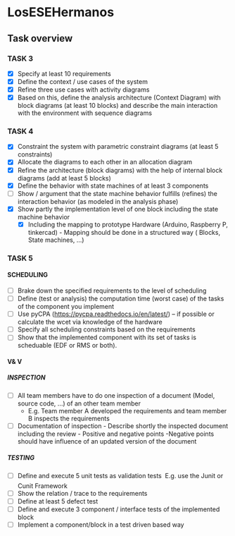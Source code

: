 # LosESEHermanos

## Task overview 

### TASK 3
- [X] Specify at least 10 requirements 
- [X] Define the context / use cases of the system
- [X] Refine three use cases with activity diagrams
- [X] Based on this, define the analysis architecture (Context Diagram) with block diagrams (at least 10 blocks) and describe the main interaction with the environment with sequence diagrams

### TASK 4
- [X] Constraint the system with parametric constraint diagrams (at
least 5 constraints)
- [X] Allocate the diagrams to each other in an allocation diagram
- [X] Refine the architecture (block diagrams) with the help of internal
block diagrams (add at least 5 blocks)
- [X] Define the behavior with state machines of at least 3 components
- [ ] Show / argument that the state machine behavior fulfills (refines) the interaction behavior (as modeled in the analysis phase)
- [X] Show partly the implementation level of one block including the state machine behavior
     - [X] Including the mapping to prototype Hardware (Arduino, Raspberry P, tinkercad) - Mapping should be done in a structured way ( Blocks, State machines, ...)
### TASK 5
#### SCHEDULING
- [ ] Brake down the specified requirements to the level of scheduling
- [ ] Define (test or analysis) the computation time (worst case) of the tasks of the component you implement
- [ ] Use pyCPA (https://pycpa.readthedocs.io/en/latest/) – if possible or calculate the wcet via knowledge of the hardware
- [ ] Specify all scheduling constraints based on the requirements
- [ ] Show that the implemented component with its set of tasks is scheduable (EDF or RMS or both).
#### V& V
##### INSPECTION
- [ ] All team members have to do one inspection of a document
(Model, source code, ...) of an other team member
     -  E.g. Team member A developed the requirements and team member B inspects the requirements
- [ ] Documentation of inspection
          - Describe shortly the inspected document including the review
          - Positive and negative points
          -Negative points should have influence of an updated version of the document
##### TESTING

- [ ] Define and execute 5 unit tests as validation tests  E.g. use the Junit or Cunit Framework
- [ ] Show the relation / trace to the requirements
- [ ] Define at least 5 defect test
- [ ] Define and execute 3 component / interface tests of the implemented block
- [ ] Implement a component/block in a test driven based way
